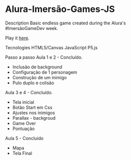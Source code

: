 # Alura-Imersão-Games-JS

Description
Basic endless game created during the Alura's #ImersãoGameDev week.

Play it <a href="https://editor.p5js.org/frauviolett/full/Cflq_F5Ug">here</a>.

Tecnologies
HTML5/Canvas
JavaScript
P5.js

Passo a passo
Aula 1 e 2 - Concluído.

 - Inclusão de background
 - Configuração de 1 personagem
 - Construção de um inimigo
 - Pulo duplo e colisão
 
 Aula 3 e 4 - Concluído.
 
 - Tela inicial
 - Botão Start em Css
 - Ajustes nos inimigos
 - Parallax - backgroud
 - Game Over
 - Pontuação

Aula 5 - Concluído
 
 - Mapa
 - Tela Final
 
 
